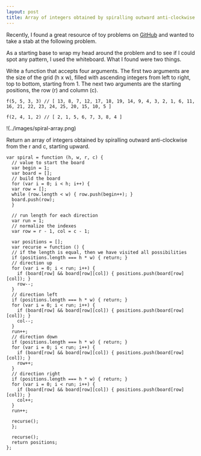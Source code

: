 ```yaml
---
layout: post
title: Array of integers obtained by spiralling outward anti-clockwise from the r and c, starting upward
---
```


Recently, I found a great resource of toy problems on [GitHub](https://github.com/blakeembrey/code-problems/tree/master/problems) and wanted to take a stab at the following problem.

As a starting base to wrap my head around the problem and to see if I could spot any pattern, I used the whiteboard. What I found were two things.

Write a function that accepts four arguments. The first two arguments are the size of the grid (h x w), filled with ascending integers from left to right, top to bottom, starting from 1. The next two arguments are the starting positions, the row (r) and column (c).

    f(5, 5, 3, 3) // [ 13, 8, 7, 12, 17, 18, 19, 14, 9, 4, 3, 2, 1, 6, 11, 16, 21, 22, 23, 24, 25, 20, 15, 10, 5 ]

    f(2, 4, 1, 2) // [ 2, 1, 5, 6, 7, 3, 8, 4 ]

!(../images/spiral-array.png)

Return an array of integers obtained by spiralling outward anti-clockwise from the r and c, starting upward.

    var spiral = function (h, w, r, c) {
      // value to start the board
      var begin = 1;
      var board = [];
      // build the board
      for (var i = 0; i < h; i++) {
      var row = [];
      while (row.length < w) { row.push(begin++); }
      board.push(row);
      }

      // run length for each direction
      var run = 1;
      // normalize the indexes
      var row = r - 1, col = c - 1;

      var positions = [];
      var recurse = function () {
      // if the length is equal, then we have visited all possibilities
      if (positions.length === h * w) { return; }
      // direction up
      for (var i = 0; i < run; i++) {
        if (board[row] && board[row][col]) { positions.push(board[row][col]); }
        row--;
      }
      // direction left
      if (positions.length === h * w) { return; }
      for (var i = 0; i < run; i++) {
        if (board[row] && board[row][col]) { positions.push(board[row][col]); }
        col--;
      }
      run++;
      // direction down
      if (positions.length === h * w) { return; }
      for (var i = 0; i < run; i++) {
        if (board[row] && board[row][col]) { positions.push(board[row][col]); }
        row++;
      }
      // direction right
      if (positions.length === h * w) { return; }
      for (var i = 0; i < run; i++) {
        if (board[row] && board[row][col]) { positions.push(board[row][col]); }
        col++;
      }
      run++;

      recurse();
      };

      recurse();
      return positions;
    };
